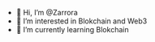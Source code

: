 - 👋 Hi, I’m @Zarrora
- 👀 I’m interested in Blokchain and Web3
- 🌱 I’m currently learning Blokchain




<!---
Zarrora/Zarrora is a ✨ special ✨ repository because its `README.md` (this file) appears on your GitHub profile.
You can click the Preview link to take a look at your changes.
--->



